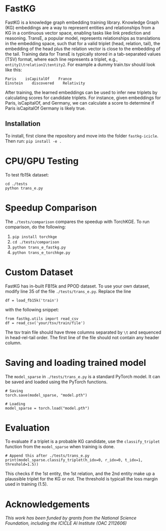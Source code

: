 # FastKG
FastKG is a knowledge graph embedding training library. Knowledge Graph (KG) embeddings are a way to represent entities and relationships from a KG in a continuous vector space, enabling tasks like link prediction and reasoning. TransE, a popular model, represents relationships as translations in the embedding space, such that for a valid triplet (head, relation, tail), the embedding of the head plus the relation vector is close to the embedding of the tail. Training data for TransE is typically stored in a tab-separated values (TSV) format, where each line represents a triplet, e.g., `entity1\trelation1\tentity2`. For example a dummy train.tsv should look like this:

    Paris    isCapitalOf    France
    Einstein    discovered    Relativity

After training, the learned embeddings can be used to infer new triplets by calculating scores for candidate triplets. For instance, given embeddings for Paris, isCapitalOf, and Germany, we can calculate a score to determine if Paris isCapitalOf Germany is likely true.

## Installation
    
To install, first clone the repository and move into the folder `fastkg-icicle`. Then run: `pip install -e .`

# CPU/GPU Testing
To test fb15k dataset:

    cd ./tests
    python trans_e.py

# Speedup Comparison
The `./tests/comparison` compares the speedup with TorchKGE. To run comparison, do the following:

1. `pip install torchkge`
2. `cd ./tests/comparison`
3. `python trans_e_fastkg.py`
4. `python trans_e_torchkge.py`

# Custom Dataset
FastKG has in-built FB15k and PPOD dataset. To use your own dataset, modify line 35 of the file `./tests/trans_e.py`. Replace the line
    
    df = load_fb15k('train')

with the following snippet:

    from fastkg.utils import read_csv
    df = read_csv('your/tsv/train/file')

The tsv train file should have three columns separated by `\t` and sequenced in head-rel-tail order. The first line of the file should not contain any header column.

# Saving and loading trained model

The `model_sparse` in `./tests/trans_e.py` is a standard PyTorch model. It can be saved and loaded using the PyTorch functions.

    # Saving
    torch.save(model_sparse, "model.pth")

    # Loading
    model_sparse = torch.load("model.pth")


# Evaluation

To evaluate if a triplet is a probable KG candidate, use the `classify_triplet` function from the `model_sparse` when training is done.

    # Append this after ./tests/trans_e.py
    print(model_sparse.classify_triplet(h_idx=0, r_idx=0, t_idx=1, threshold=1.5))

This checks if the 1st entity, the 1st relation, and the 2nd entity make up a plaussible triplet for the KG or not. The threshold is typicall the loss margin used in training (1.5).

# Acknowledgements
*This work has been funded by grants from the National Science Foundation, including the ICICLE AI Institute (OAC 2112606)*
